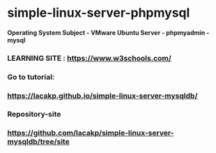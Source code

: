 # simple-linux-server-phpmysql
#### Operating System Subject - VMware Ubuntu Server - phpmyadmin - mysql

### LEARNING SITE : https://www.w3schools.com/

### Go to tutorial: 

### https://lacakp.github.io/simple-linux-server-mysqldb/

### Repository-site
### https://github.com/lacakp/simple-linux-server-mysqldb/tree/site
